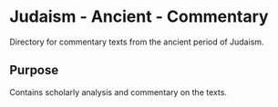 # Judaism - Ancient - Commentary

Directory for commentary texts from the ancient period of Judaism.

## Purpose
Contains scholarly analysis and commentary on the texts.
